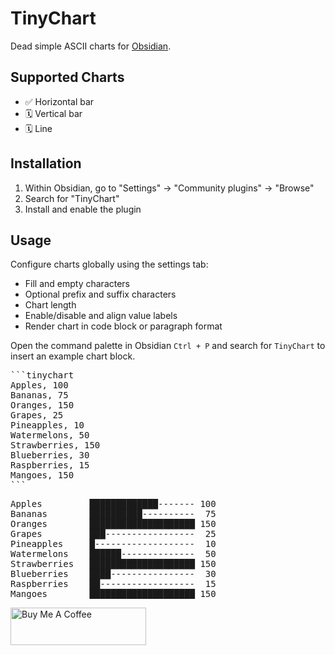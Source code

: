 # TinyChart

Dead simple ASCII charts for [Obsidian](https://obsidian.md).

## Supported Charts

-   ✅ Horizontal bar
-   🗓️ Vertical bar
-   🗓️ Line

## Installation

1. Within Obsidian, go to "Settings" -> "Community plugins" -> "Browse"
2. Search for "TinyChart"
3. Install and enable the plugin

## Usage

Configure charts globally using the settings tab:

-   Fill and empty characters
-   Optional prefix and suffix characters
-   Chart length
-   Enable/disable and align value labels
-   Render chart in code block or paragraph format

Open the command palette in Obsidian `Ctrl + P` and search for `TinyChart` to insert an example chart block.

<pre>
```tinychart
Apples, 100
Bananas, 75
Oranges, 150
Grapes, 25
Pineapples, 10
Watermelons, 50
Strawberries, 150
Blueberries, 30
Raspberries, 15
Mangoes, 150
```
</pre>

<pre>
Apples         █████████████------- 100
Bananas        ██████████----------  75
Oranges        ████████████████████ 150
Grapes         ███-----------------  25
Pineapples     █-------------------  10
Watermelons    ██████--------------  50
Strawberries   ████████████████████ 150
Blueberries    ████----------------  30
Raspberries    ██------------------  15
Mangoes        ████████████████████ 150
</pre>

<a href="https://www.buymeacoffee.com/alincoop" target="_blank"><img src="https://cdn.buymeacoffee.com/buttons/v2/default-yellow.png" alt="Buy Me A Coffee" style="height: 60px !important;width: 217px !important;" ></a>
